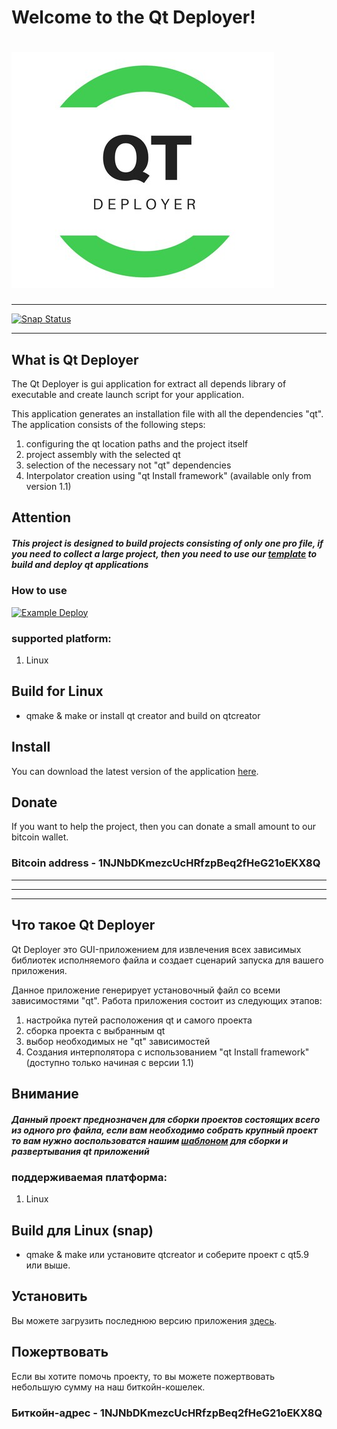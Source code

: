 # Welcome to the Qt Deployer!
# ![Hanoi Towers Logo](/source/res/icon.png)

***************************
[![Snap Status](https://build.snapcraft.io/badge/QuasarApp/QtDeployer.svg)](https://build.snapcraft.io/user/QuasarApp/QtDeployer)

***************************
## What is Qt Deployer
The Qt Deployer is gui application for extract all depends library of executable and create launch script for your application.

This application generates an installation file with all the dependencies "qt".
The application consists of the following steps:
1. configuring the qt location paths and the project itself
2. project assembly with the selected qt
3. selection of the necessary not "qt" dependencies
4. Interpolator creation using "qt Install framework" (available only from version 1.1)

## Attention
##### This project is designed to build projects consisting of only one pro file, if you need to collect a large project, then you need to use our [template](https://quasarapp.github.io/QtDeployTemplate/) to build and deploy qt applications

### How to use
[![Example Deploy](https://img.youtube.com/vi/TaEdTTiRW7g/2.jpg)](https://youtu.be/TaEdTTiRW7g)

### supported platform: 
1. Linux

## Build for Linux 
  -  qmake & make or install qt creator and build on qtcreator


## Install 
You can download the latest version of the application [here](https://github.com/QuasarApp/QtDeployer/releases).

## Donate
If you want to help the project, then you can donate a small amount to our bitcoin wallet.

### Bitcoin address - 1NJNbDKmezcUcHRfzpBeq2fHeG21oEKX8Q

***************************
***************************
***************************

## Что такое Qt Deployer
Qt Deployer это GUI-приложением для извлечения всех зависимых библиотек исполняемого файла и создает сценарий запуска для вашего приложения.

Данное приложение генерирует установочный файл со всеми зависимостями "qt".
Работа приложения состоит из следующих этапов:
1. настройка путей расположения qt и самого проекта
2. сборка проекта с выбранным qt 
3. выбор необходимых не "qt" зависимостей 
4. Создания интерполятора с использованием "qt Install framework" (доступно только начиная с версии 1.1)

## Внимание
##### Данный проект преднозначен для сборки проектов состоящих всего из одного pro файла, если вам необходимо собрать крупный проект то вам нужно аоспользоватся нашим [шаблоном](https://quasarapp.github.io/QtDeployTemplate/) для сборки и развертывания qt приложений 

### поддерживаемая платформа:
1. Linux

## Build для Linux (snap)
  -  qmake & make или установите qtcreator и соберите проект с qt5.9 или выше.


## Установить
Вы можете загрузить последнюю версию приложения [здесь](https://github.com/QuasarApp/QtDeployer/releases).


## Пожертвовать
Если вы хотите помочь проекту, то вы можете пожертвовать небольшую сумму на наш биткойн-кошелек.

### Биткойн-адрес - 1NJNbDKmezcUcHRfzpBeq2fHeG21oEKX8Q
